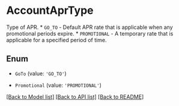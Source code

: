 # AccountAprType

Type of APR.  * `GO_TO` - Default APR rate that is applicable when any promotional periods expire. * `PROMOTIONAL` - A temporary rate that is applicable for a specified period of time.

## Enum

* `GoTo` (value: `'GO_TO'`)

* `Promotional` (value: `'PROMOTIONAL'`)

[[Back to Model list]](../README.md#documentation-for-models) [[Back to API list]](../README.md#documentation-for-api-endpoints) [[Back to README]](../README.md)
